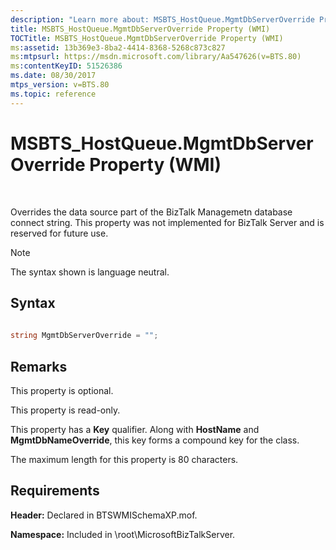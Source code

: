 ```yaml
---
description: "Learn more about: MSBTS_HostQueue.MgmtDbServerOverride Property (WMI)"
title: MSBTS_HostQueue.MgmtDbServerOverride Property (WMI)
TOCTitle: MSBTS_HostQueue.MgmtDbServerOverride Property (WMI)
ms:assetid: 13b369e3-8ba2-4414-8368-5268c873c827
ms:mtpsurl: https://msdn.microsoft.com/library/Aa547626(v=BTS.80)
ms:contentKeyID: 51526386
ms.date: 08/30/2017
mtps_version: v=BTS.80
ms.topic: reference
---
```


# MSBTS\_HostQueue.MgmtDbServerOverride Property (WMI)

 

Overrides the data source part of the BizTalk Managemetn database connect string. This property was not implemented for BizTalk Server and is reserved for future use.


> [!NOTE]
> <P>The syntax shown is language neutral.</P>



## Syntax

```C#
  
string MgmtDbServerOverride = "";  
```

## Remarks

This property is optional.

This property is read-only.

This property has a **Key** qualifier. Along with **HostName** and **MgmtDbNameOverride**, this key forms a compound key for the class.

The maximum length for this property is 80 characters.

## Requirements

**Header:** Declared in BTSWMISchemaXP.mof.

**Namespace:** Included in \\root\\MicrosoftBizTalkServer.

